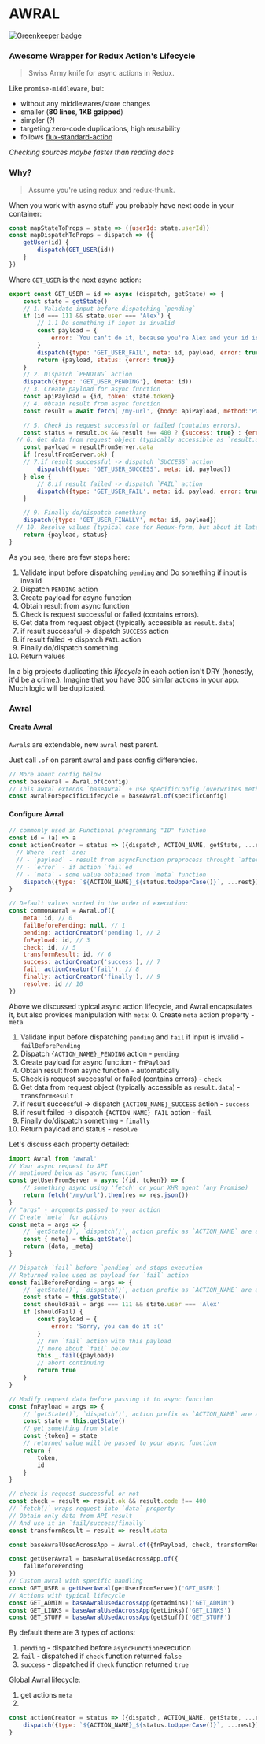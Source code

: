 # AWRAL

[![Greenkeeper badge](https://badges.greenkeeper.io/Metnew/awral.svg)](https://greenkeeper.io/)

### Awesome Wrapper for Redux Action's Lifecycle

> Swiss Army knife for async actions in Redux.

Like `promise-middleware`, but:

* without any middlewares/store changes
* smaller (**80 lines**, **1KB gzipped**)
* simpler (?)
* targeting zero-code duplications, high reusability
* follows [flux-standard-action](https://github.com/acdlite/flux-standard-action)

_Checking sources maybe faster than reading docs_

### Why?

> Assume you're using redux and redux-thunk.

When you work with async stuff you probably have next code in your container:

```js
const mapStateToProps = state => ({userId: state.userId})
const mapDispatchToProps = dispatch => ({
	getUser(id) {
		dispatch(GET_USER(id))
	}
})
```

Where `GET_USER` is the next async action:

```js
export const GET_USER = id => async (dispatch, getState) => {
	const state = getState()
	// 1. Validate input before dispatching `pending`
	if (id === 111 && state.user === 'Alex') {
		// 1.1 Do something if input is invalid
		const payload = {
			error: `You can't do it, because you're Alex and your id is 111`
		}
		dispatch({type: 'GET_USER_FAIL', meta: id, payload, error: true})
		return {payload, status: {error: true}}
	}
	// 2. Dispatch `PENDING` action
	dispatch({type: 'GET_USER_PENDING'}, (meta: id))
	// 3. Create payload for async function
	const apiPayload = {id, token: state.token}
	// 4. Obtain result from async function
	const result = await fetch('/my-url', {body: apiPayload, method:'POST'}).then(res => res.json()).then(res => )

	// 5. Check is request successful or failed (contains errors).
	const status = result.ok && result !== 400 ? {success: true} : {error: true}
  // 6. Get data from request object (typically accessible as `result.data`)
	const payload = resultFromServer.data
	if (resultFromServer.ok) {
    // 7.if result successful -> dispatch `SUCCESS` action
		dispatch({type: 'GET_USER_SUCCESS', meta: id, payload})
	} else {
		// 8.if result failed -> dispatch `FAIL` action
		dispatch({type: 'GET_USER_FAIL', meta: id, payload, error: true})
	}

	// 9. Finally do/dispatch something
	dispatch({type: 'GET_USER_FINALLY', meta: id, payload})
  // 10. Resolve values (typical case for Redux-form, but about it later)
	return {payload, status}
}
```

As you see, there are few steps here:

1. Validate input before dispatching `pending` and Do something if input is invalid
2. Dispatch `PENDING` action
3. Create payload for async function
4. Obtain result from async function
5. Check is request successful or failed (contains errors).
6. Get data from request object (typically accessible as `result.data`)
7. if result successful -> dispatch `SUCCESS` action
8. if result failed -> dispatch `FAIL` action
9. Finally do/dispatch something
10. Return values

In a big projects duplicating this *lifecycle* in each action isn't DRY (honestly, it'd be a crime.).
Imagine that you have 300 similar actions in your app. Much logic will be duplicated.

### Awral

#### Create Awral

`Awral`s are extendable, new `awral` nest parent.

Just call `.of` on parent awral and pass config differencies.
```js
// More about config below
const baseAwral = Awral.of(config)
// This awral extends `baseAwral` + use specificConfig (overwrites methods, see next section)
const awralForSpecificLifecycle = baseAwral.of(specificConfig)
```

#### Configure Awral


```js
// commonly used in Functional programming "ID" function
const id = (a) => a
const actionCreator = status => ({dispatch, ACTION_NAME, getState, ...rest}) => {
  // Where `rest` are:
  // - `payload` - result from asyncFunction preprocess throught `afterCheck`
  // - `error` - if action `fail`ed
  // - `meta` - some value obtained from `meta` function
	dispatch({type: `${ACTION_NAME}_${status.toUpperCase()}`, ...rest})
}

// Default values sorted in the order of execution:
const commonAwral = Awral.of({
	meta: id, // 0
	failBeforePending: null, // 1
	pending: actionCreator('pending'), // 2
	fnPayload: id, // 3
	check: id, // 5
	transformResult: id, // 6
	success: actionCreator('success'), // 7
	fail: actionCreator('fail'), // 8
	finally: actionCreator('finally'), // 9
	resolve: id // 10
})
```

Above we discussed typical async action lifecycle, and Awral encapsulates it, but also provides manipulation with `meta`:
0. Create `meta` action property - `meta`
1. Validate input before dispatching `pending` and `fail` if input is invalid - `failBeforePending`
2. Dispatch `{ACTION_NAME}_PENDING` action - `pending`
3. Create payload for async function - `fnPayload`
4. Obtain result from async function - automatically
5. Check is request successful or failed (contains errors) - `check`
6. Get data from request object (typically accessible as `result.data`) - `transformResult`
7. if result successful -> dispatch `{ACTION_NAME}_SUCCESS` action - `success`
8. if result failed -> dispatch `{ACTION_NAME}_FAIL` action - `fail`
9. Finally do/dispatch something - `finally`
10. Return payload and status - `resolve`


Let's discuss each property detailed:

```js
import Awral from 'awral'
// Your async request to API
// mentioned below as 'async function'
const getUserFromServer = async ({id, token}) => {
	// something async using 'fetch' or your XHR agent (any Promise)
	return fetch('/my/url').then(res => res.json())
}
// "args" - arguments passed to your action
// Create `meta` for actions
const meta = args => {
	// `getState()`, `dispatch()`, action prefix as `ACTION_NAME` are available in `this`
	const {_meta} = this.getState()
	return {data, _meta}
}

// Dispatch `fail` before `pending` and stops execution
// Returned value used as payload for `fail` action
const failBeforePending = args => {
	// `getState()`, `dispatch()`, action prefix as `ACTION_NAME` are available in `this`
	const state = this.getState()
	const shouldFail = args === 111 && state.user === 'Alex'
	if (shouldFail) {
		const payload = {
			error: 'Sorry, you can do it :('
		}
		// run `fail` action with this payload
		// more about `fail` below
		this._.fail({payload})
		// abort continuing
		return true
	}
}

// Modify request data before passing it to async function
const fnPayload = args => {
	// `getState()`, `dispatch()`, action prefix as `ACTION_NAME` are available in `this`
	const state = this.getState()
	// get something from state
	const {token} = state
	// returned value will be passed to your async function
	return {
		token,
		id
	}
}

// check is request successful or not
const check = result => result.ok && result.code !== 400
// `fetch()` wraps request into `data` property
// Obtain only data from API result
// And use it in `fail/success/finally`
const transformResult = result => result.data

const baseAwralUsedAcrossApp = Awral.of({fnPayload, check, transformResult})

const getUserAwral = baseAwralUsedAcrossApp.of({
	failBeforePending
})
// Custom awral with specific handling
const GET_USER = getUserAwral(getUserFromServer)('GET_USER')
// Actions with typical lifecycle
const GET_ADMIN = baseAwralUsedAcrossApp(getAdmins)('GET_ADMIN')
const GET_LINKS = baseAwralUsedAcrossApp(getLinks)('GET_LINKS')
const GET_STUFF = baseAwralUsedAcrossApp(getStuff)('GET_STUFF')
```

By default there are 3 types of actions:

1. `pending` - dispatched before `asyncFunction`execution
2. `fail` - dispatched if `check` function returned `false`
3. `success` - dispatched if `check` function returned `true`

Global Awral lifecycle:

1. get actions `meta`
2.

```js
const actionCreator = status => ({dispatch, ACTION_NAME, getState, ...rest}) => {
	dispatch({type: `${ACTION_NAME}_${status.toUpperCase()}`, ...rest})
}
```
